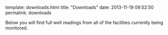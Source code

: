 template: downloads.html
title: "Downloads"
date:   2013-11-19 09:52:50
permalink: downloads

Below you will find full well readings from all of the facilities currently being monitored.